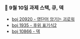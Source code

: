 ### 📌 9월 10일 과제 스택, 큐, 덱   
  
- [boj 20920 - 영단어 암기는 괴로워](https://www.acmicpc.net/problem/20920)
- [boj 1935 - 후위 표기식2](https://www.acmicpc.net/problem/1935)
- [boj 10866 - 덱](https://www.acmicpc.net/problem/10866)
